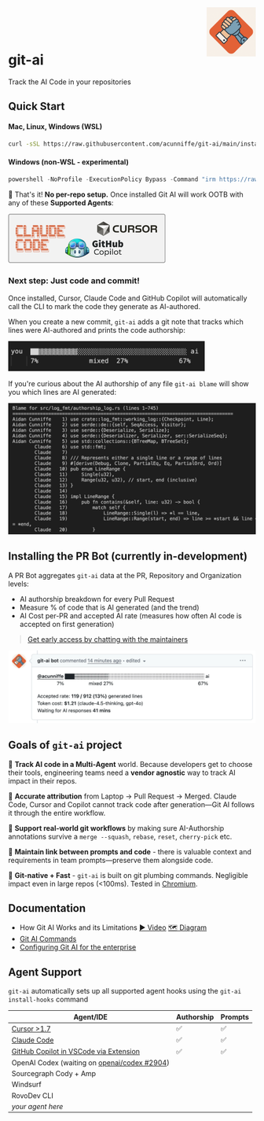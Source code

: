 
<div>
<img src="assets/docs/git-ai.png" align="right"
     alt="Git AI by acunniffe/git-ai" width="100" height="100" >

</div>
<div style="margin-top: 90px">
<h1 align="left"><b>git-ai</b></h1>
</div>
<p align="left">Track the AI Code in your repositories</p>

## Quick Start 

#### Mac, Linux, Windows (WSL)

```bash
curl -sSL https://raw.githubusercontent.com/acunniffe/git-ai/main/install.sh | bash
```

#### Windows (non-WSL - experimental)

```powershell
powershell -NoProfile -ExecutionPolicy Bypass -Command "irm https://raw.githubusercontent.com/acunniffe/git-ai/main/install.ps1 | iex"
```

🎊 That's it! **No per-repo setup.** Once installed Git AI will work OOTB with any of these **Supported Agents**:  

<img src="assets/docs/supported-agents.png" width="320" />

### Next step: **Just code and commit!**
Once installed, Cursor, Claude Code and GitHub Copilot will automatically call the CLI to mark the code they generate as AI-authored. 

When you create a new commit, `git-ai` adds a git note that tracks which lines were AI-authored and prints the code authorship: 

<img src="assets/docs/graph.jpg" width="400" />

If you're curious about the AI authorship of any file `git-ai blame` will show you which lines are AI generated:

![alt](/assets/docs/blame-cmd.jpg)

## Installing the PR Bot (currently in-development)

A PR Bot aggregates `git-ai` data at the PR, Repository and Organization levels: 

- AI authorship breakdown for every Pull Request
- Measure % of code that is AI generated (and the trend)
- AI Cost per-PR and accepted AI rate (measures how often AI code is accepted on first generation)

> [Get early access by chatting with the maintainers](https://calendly.com/acunniffe/meeting-with-git-ai-authors)

![alt](assets/docs/bot.png)


## Goals of `git-ai` project

🤖 **Track AI code in a Multi-Agent** world. Because developers get to choose their tools, engineering teams need a **vendor agnostic** way to track AI impact in their repos. 

🎯 **Accurate attribution** from Laptop → Pull Request → Merged. Claude Code, Cursor and Copilot cannot track code after generation—Git AI follows it through the entire workflow. 

🔄 **Support real-world git workflows** by making sure AI-Authorship annotations survive a `merge --squash`, `rebase`, `reset`, `cherry-pick` etc.

🔗 **Maintain link between prompts and code** - there is valuable context and requirements in team prompts—preserve them alongside code. 

🚀 **Git-native + Fast** - `git-ai` is built on git plumbing commands. Negligible impact even in large repos (<100ms). Tested in [Chromium](https://github.com/chromium/chromium).


## Documentation
- How Git AI Works and its Limitations [▶️ Video](https://youtube.com) [🗺️ Diagram](https://usegitai.com/docs/how-git-ai-works)
- [Git AI Commands](https://usegitai.com/docs/reference)
- [Configuring Git AI for the enterprise](https://usegitai.com/docs/enterprise-configuration)

## Agent Support

`git-ai` automatically sets up all supported agent hooks using the `git-ai install-hooks` command

| Agent/IDE | Authorship | Prompts |
| --- | --- | --- |
| [Cursor >1.7](https://usegitai.com/docs/cursor) | ✅ | ✅ |
| [Claude Code](https://usegitai.com/docs/claude-code) | ✅ | ✅ |
| [GitHub Copilot in VSCode via Extension](https://usegitai.com/docs/vs-code-github-copilot) | ✅ | ✅ |
| OpenAI Codex (waiting on [openai/codex #2904](https://github.com/openai/codex/pull/2904)) |  |  |
| Sourcegraph Cody + Amp |  |  |
| Windsurf |  |  |
| RovoDev CLI |  |  |
| _your agent here_ |  |  |

